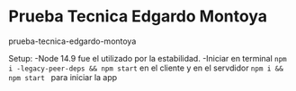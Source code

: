# Prueba Tecnica Edgardo Montoya

prueba-tecnica-edgardo-montoya

Setup:
-Node 14.9 fue el utilizado por la estabilidad.
-Iniciar en terminal `npm i -legacy-peer-deps && npm start` en el cliente y en el servdidor `npm i && npm start ` para iniciar la app
